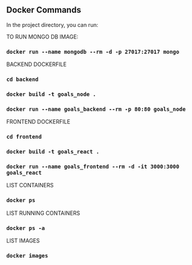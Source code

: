 
## Docker Commands

In the project directory, you can run:

TO RUN MONGO DB IMAGE:
### `docker run --name mongodb --rm -d -p 27017:27017 mongo`

BACKEND DOCKERFILE

### `cd backend`

### `docker build -t goals_node .`
### `docker run --name goals_backend --rm -p 80:80 goals_node`

FRONTEND DOCKERFILE
### `cd frontend`
### `docker build -t goals_react .`

### `docker run --name goals_frontend --rm -d -it 3000:3000 goals_react`

LIST CONTAINERS
### `docker ps`

LIST RUNNING CONTAINERS
### `docker ps -a`

LIST IMAGES

### `docker images`







